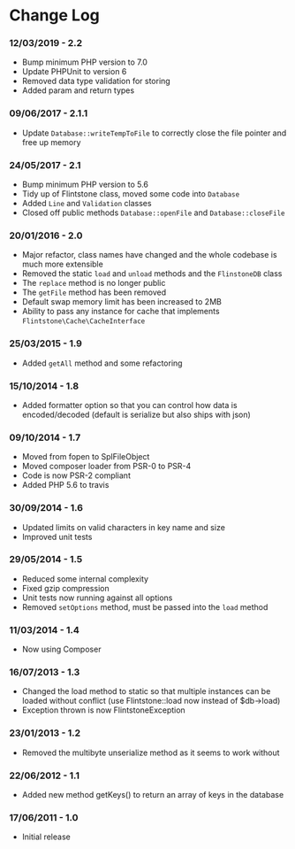 Change Log
==========

### 12/03/2019 - 2.2
* Bump minimum PHP version to 7.0
* Update PHPUnit to version 6
* Removed data type validation for storing
* Added param and return types

### 09/06/2017 - 2.1.1
* Update `Database::writeTempToFile` to correctly close the file pointer and free up memory

### 24/05/2017 - 2.1
* Bump minimum PHP version to 5.6
* Tidy up of Flintstone class, moved some code into `Database`
* Added `Line` and `Validation` classes
* Closed off public methods `Database::openFile` and `Database::closeFile`

### 20/01/2016 - 2.0
* Major refactor, class names have changed and the whole codebase is much more extensible
* Removed the static `load` and `unload` methods and the `FlinstoneDB` class
* The `replace` method is no longer public
* The `getFile` method has been removed
* Default swap memory limit has been increased to 2MB
* Ability to pass any instance for cache that implements `Flintstone\Cache\CacheInterface`

### 25/03/2015 - 1.9
* Added `getAll` method and some refactoring

### 15/10/2014 - 1.8
* Added formatter option so that you can control how data is encoded/decoded (default is serialize but also ships with json)

### 09/10/2014 - 1.7
* Moved from fopen to SplFileObject
* Moved composer loader from PSR-0 to PSR-4
* Code is now PSR-2 compliant
* Added PHP 5.6 to travis

### 30/09/2014 - 1.6
* Updated limits on valid characters in key name and size
* Improved unit tests

### 29/05/2014 - 1.5
* Reduced some internal complexity
* Fixed gzip compression
* Unit tests now running against all options
* Removed `setOptions` method, must be passed into the `load` method

### 11/03/2014 - 1.4
* Now using Composer

### 16/07/2013 - 1.3
* Changed the load method to static so that multiple instances can be loaded without conflict (use Flintstone::load now instead of $db->load)
* Exception thrown is now FlintstoneException

### 23/01/2013 - 1.2
* Removed the multibyte unserialize method as it seems to work without

### 22/06/2012 - 1.1
* Added new method getKeys() to return an array of keys in the database

### 17/06/2011 - 1.0
* Initial release